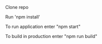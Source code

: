Clone repo

Run 'npm install'

To run application enter "npm start"

To build in production enter "npm run build"